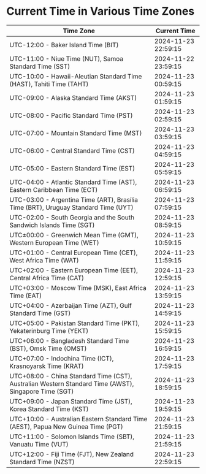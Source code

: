 # Current Time in Various Time Zones

| Time Zone | Current Time |
|-----------|--------------|
| UTC-12:00 - Baker Island Time (BIT) | 2024-11-23 22:59:15 |
| UTC-11:00 - Niue Time (NUT), Samoa Standard Time (SST) | 2024-11-22 23:59:15 |
| UTC-10:00 - Hawaii-Aleutian Standard Time (HAST), Tahiti Time (TAHT) | 2024-11-23 00:59:15 |
| UTC-09:00 - Alaska Standard Time (AKST) | 2024-11-23 01:59:15 |
| UTC-08:00 - Pacific Standard Time (PST) | 2024-11-23 02:59:15 |
| UTC-07:00 - Mountain Standard Time (MST) | 2024-11-23 03:59:15 |
| UTC-06:00 - Central Standard Time (CST) | 2024-11-23 04:59:15 |
| UTC-05:00 - Eastern Standard Time (EST) | 2024-11-23 05:59:15 |
| UTC-04:00 - Atlantic Standard Time (AST), Eastern Caribbean Time (ECT) | 2024-11-23 06:59:15 |
| UTC-03:00 - Argentina Time (ART), Brasília Time (BRT), Uruguay Standard Time (UYT) | 2024-11-23 07:59:15 |
| UTC-02:00 - South Georgia and the South Sandwich Islands Time (SGT) | 2024-11-23 08:59:15 |
| UTC±00:00 - Greenwich Mean Time (GMT), Western European Time (WET) | 2024-11-23 10:59:15 |
| UTC+01:00 - Central European Time (CET), West Africa Time (WAT) | 2024-11-23 11:59:15 |
| UTC+02:00 - Eastern European Time (EET), Central Africa Time (CAT) | 2024-11-23 12:59:15 |
| UTC+03:00 - Moscow Time (MSK), East Africa Time (EAT) | 2024-11-23 13:59:15 |
| UTC+04:00 - Azerbaijan Time (AZT), Gulf Standard Time (GST) | 2024-11-23 14:59:15 |
| UTC+05:00 - Pakistan Standard Time (PKT), Yekaterinburg Time (YEKT) | 2024-11-23 15:59:15 |
| UTC+06:00 - Bangladesh Standard Time (BST), Omsk Time (OMST) | 2024-11-23 16:59:15 |
| UTC+07:00 - Indochina Time (ICT), Krasnoyarsk Time (KRAT) | 2024-11-23 17:59:15 |
| UTC+08:00 - China Standard Time (CST), Australian Western Standard Time (AWST), Singapore Time (SGT) | 2024-11-23 18:59:15 |
| UTC+09:00 - Japan Standard Time (JST), Korea Standard Time (KST) | 2024-11-23 19:59:15 |
| UTC+10:00 - Australian Eastern Standard Time (AEST), Papua New Guinea Time (PGT) | 2024-11-23 21:59:15 |
| UTC+11:00 - Solomon Islands Time (SBT), Vanuatu Time (VUT) | 2024-11-23 21:59:15 |
| UTC+12:00 - Fiji Time (FJT), New Zealand Standard Time (NZST) | 2024-11-23 22:59:15 |
